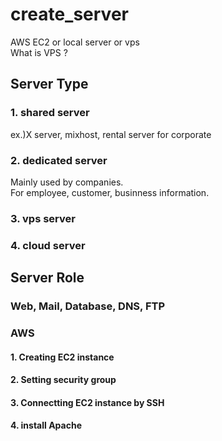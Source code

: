 # create_server  
 AWS EC2 or local server or vps  
 What is VPS ?  
 
## Server Type  
### 1. shared server  
ex.)X server, mixhost, rental server for corporate
### 2. dedicated server  
Mainly used by companies.  
For employee, customer, businness information.  
### 3. vps server  

### 4. cloud server  

## Server Role
### Web, Mail, Database, DNS, FTP



### AWS
#### 1. Creating EC2 instance  
#### 2. Setting security group  
#### 3. Connectting EC2 instance by SSH
#### 4. install Apache
